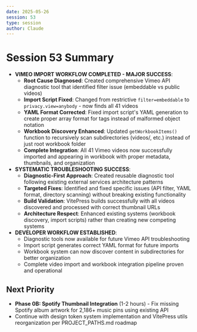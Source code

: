 ```yaml
---
date: 2025-05-26
session: 53
type: session
author: Claude
---
```


# Session 53 Summary

- **VIMEO IMPORT WORKFLOW COMPLETED - MAJOR SUCCESS**:
  - **Root Cause Diagnosed**: Created comprehensive Vimeo API diagnostic tool that identified filter issue (embeddable vs public videos)
  - **Import Script Fixed**: Changed from restrictive `filter=embeddable` to `privacy.view=anybody` - now finds all 41 videos
  - **YAML Format Corrected**: Fixed import script's YAML generation to create proper array format for tags instead of malformed object notation
  - **Workbook Discovery Enhanced**: Updated `getWorkbookItems()` function to recursively scan subdirectories (videos/, etc.) instead of just root workbook folder
  - **Complete Integration**: All 41 Vimeo videos now successfully imported and appearing in workbook with proper metadata, thumbnails, and organization
- **SYSTEMATIC TROUBLESHOOTING SUCCESS**:
  - **Diagnostic-First Approach**: Created reusable diagnostic tool following existing external services architecture patterns
  - **Targeted Fixes**: Identified and fixed specific issues (API filter, YAML format, directory scanning) without breaking existing functionality
  - **Build Validation**: VitePress builds successfully with all videos discovered and processed with correct thumbnail URLs
  - **Architecture Respect**: Enhanced existing systems (workbook discovery, import scripts) rather than creating new competing systems
- **DEVELOPER WORKFLOW ESTABLISHED**: 
  - Diagnostic tools now available for future Vimeo API troubleshooting
  - Import script generates correct YAML format for future imports
  - Workbook system can now discover content in subdirectories for better organization
  - Complete video import and workbook integration pipeline proven and operational

## Next Priority
- **Phase 0B: Spotify Thumbnail Integration** (1-2 hours) - Fix missing Spotify album artwork for 2,186+ music pins using existing API
- Continue with design token system implementation and VitePress utils reorganization per PROJECT_PATHS.md roadmap
